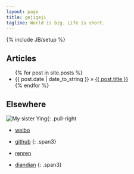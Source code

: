 ```yaml
---
layout: page
title: gejigeji
tagline: World is big. Life is short.
---
```

{% include JB/setup %}


## Articles


<ul class="posts">
  {% for post in site.posts %}
    <li><span>{{ post.date | date_to_string }}</span> &raquo; <a href="{{ BASE_PATH }}{{ post.url }}">{{ post.title }}</a></li>
  {% endfor %}
</ul>

## Elsewhere
 ![My sister Ying](https://farm9.staticflickr.com/8117/8626984877_58151bb6bc_b.jpg){: .pull-right

 * [weibo](http://weibo.com/twinsgejigeji)
 * [github](https://github.com/gejigeji)
 {: .span3}

 * [renren](http:www.renren.com/twinsgejigeji)
 *  [diandian](http://www.diandian.com/dianlog/twinsgejigeji)
 {: .span3}
